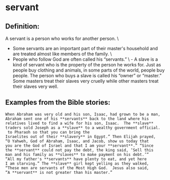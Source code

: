 servant
=======

###

Definition:
-----------

A servant is a person who works for another person. \

-   Some servants are an important part of their master's household and
    are treated almost like members of the family. \
-   People who follow God are often called his “servants.” \ -
A slave is a kind of servant who is the property of the person he
    works for. Just as people buy clothing and animals, in some parts of
    the world, people buy people. The person who buys a slave is called
    his “owner” or “master.” Some masters treat their slaves
    very cruelly while other masters treat their slaves very well.

Examples from the Bible stories:
--------------------------------

    When Abraham was very old and his son, Isaac, had grown to be a man,
    Abraham sent one of his **servants** back to the land where his
    relatives lived to find a wife for his son, Isaac.  The **slave**
    traders sold Joseph as a **slave** to a wealthy government official.
     to Pharaoh so that you can bring the
    Israelites out of their **slavery** in Egypt.” Then Elijah prayed,
    “O Yahweh, God of Abraham, Isaac, and Jacob, show us today that
    you are the God of Israel and that I am your **servant**.” “Since
    the **servant** could not pay the debt, the king said, ‘Sell this
    man and his family as **slaves** to make payment on his debt.’”
    “All my father's **servants** have plenty to eat, and yet here
    I am starving.” The **slave** girl kept yelling as they walked,
    “These men are servants of the Most High God.  Jesus also said,
    “A **servant** is not greater than his master.”
